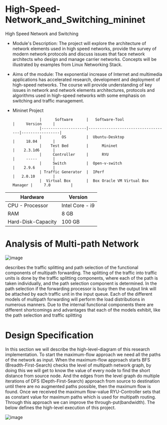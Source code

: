 # High-Speed-Network_and_Switching_mininet
High Speed Network and Switching 

* Module's Description:
The project will explore the architecture of network elements used in high speed networks, provide the survey of
modern network protocols and discuss issues that face network architects who design and manage carrier networks.
Concepts will be illustrated by examples from Linux Networking Stack.

* Aims of the module:
The exponential increase of Internet and multimedia applications has accelerated research, development and deployment 
of high-speed networks. The course will provide understanding of key issues in network and network 
elements architectures, protocols and algorithms used in high-speed networks with some emphasis on switching and traffic management.

* Mininet Project 

                  |      Software      |   Software-Tool                    |     Version     |
                  |--------------------|------------------------------------|-----------------|
                  |         OS         |  Ubuntu-Desktop                    |     18.04       |
                  |    Test Bed        |      Mininet                       |    2.3.1d6      |
                  |     Controller     |      RYU                           |     -----       |
                  |     Switch         |  Open-v-switch                     |    2.9.6        |
                  | Traffic Generator  |  IPerf                             |   2.0.10        |
                  |  Virtual Box       |  Box Oracle VM Virtual Box Manager |     7.0         |
                  
|      Hardware      |     Version      |
|--------------------|------------------|
|  CPU - Processor   | Intel Core - i9  |
|        RAM         |       8 GB       |
| Hard-Disk-Capacity |      100 GB      |



# Analysis of Multi-path Network
![image](https://github.com/shahaf2284/High-Speed-Network_and_Switching_mininet/assets/122786017/686caa44-875a-4cd8-8617-ffb36bb10cd3)

describes the traffic splitting and path selection of the functional components
of multipath forwarding. The splitting of the traffic into traffic units is done by the traffic
splitting components, where each of the path is taken individually, and the path selection
component is determined. In the path selection if the forwarding processor is busy then
the output link will be attached by each traffic unit in the input queue. Each of the
different models of multipath forwarding will perform the load distributions in numerous
manners. Due to the internal functional components there are different shortcomings and
advantages that each of the models exhibit, like the path selection and traffic splitting

# Design Specification
In this section we will describe the high-level-diagram of this research implementation.
To start the maximum-flow approach we need all the paths of the network as input.
When the maximum-flow approach starts BFS (Breadth-First-Search) checks the level of
multipath network graph, by doing this we will get to know the value of every node to
find the short distance from source node. And the edges from the level graph do multiple
iterations of DFS (Depth-First-Search) approach from source to destination until there
are no augmented paths possible, then the maximum flow is found. Once we received
the maximum flow-value RYU-Controller sets that as constant value for maximum paths
which is used for multipath routing. Through this approach we can improve the through-put(bandwidth). The below defines the high-level execution of this project.

![image](https://github.com/shahaf2284/High-Speed-Network_and_Switching_mininet/assets/122786017/ba046bf3-4547-4edb-9da1-27a6be7c4b42)



